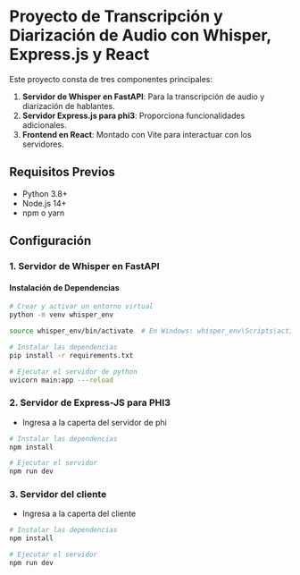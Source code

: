 # Proyecto de Transcripción y Diarización de Audio con Whisper, Express.js y React

Este proyecto consta de tres componentes principales:

1. **Servidor de Whisper en FastAPI**: Para la transcripción de audio y diarización de hablantes.
2. **Servidor Express.js para phi3**: Proporciona funcionalidades adicionales.
3. **Frontend en React**: Montado con Vite para interactuar con los servidores.

## Requisitos Previos

- Python 3.8+
- Node.js 14+
- npm o yarn

## Configuración

### 1. Servidor de Whisper en FastAPI

#### Instalación de Dependencias

```bash
# Crear y activar un entorno virtual
python -m venv whisper_env
```

```bash
source whisper_env/bin/activate  # En Windows: whisper_env\Scripts\activate
```
```bash
# Instalar las dependencias
pip install -r requirements.txt
```
```bash
# Ejecutar el servidor de python
uvicorn main:app ---reload
```

### 2. Servidor de Express-JS para PHI3
- Ingresa a la caperta del servidor de phi
```bash
# Instalar las dependencias
npm install
```
```bash
# Ejecutar el servidor
npm run dev
```
### 3. Servidor del cliente

- Ingresa a la caperta del cliente

```bash
# Instalar las dependencias
npm install
```

```bash
# Ejecutar el servidor
npm run dev
```
